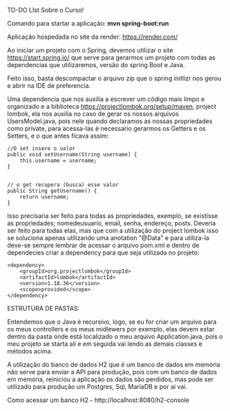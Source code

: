 TO-DO LIst Sobre o Curso!

Comando para startar a aplicação: **mvn spring-boot:run**

Aplicação hospedada no site da render: https://render.com/

Ao iniciar um projeto com o Spring, devemos utilizar o site https://start.spring.io/ que serve para gerarmos um projeto com todas as dependencias que utilizaremos, versão do spring Boot e Java.

Feito isso, basta descompactar o arquivo zip que o spring initlizr nos gerou e abrir na IDE de preferencia.

Uma dependencia que nos auxilia a escrever um código mais limpo e organizado e a biblioteca https://projectlombok.org/setup/maven, project lombok, ela nos auxilia no caso de gerar os nossos arquivos UsersModel.java, pois nele quando declaramos as nossas propriedades como private, para acessa-las é necessario gerarmos os Getters e os Setters, e o que antes ficava assim:


    //O set insere o valor 
    public void setUsername(String username) {
        this.username = username;
    }


    // o get recupera (busca) esse valor 
    public String getUsername() {
        return username;
    }

Isso precisaria ser feito para todas as propriedades, exemplo, se existisse as propriedades; nomedeusuario, email, senha, endereço, posts. Deveria ser feito para todas elas, mas que com a utilização do project lombok isso se soluciona apenas utilizando uma anotation "@Data" e para utiliza-la deve-se sempre lembrar de acessar o arquivo pom.xml e dentro de dependecies criar a dependency para que seja utilizada no projeto: 

    <dependency>
		<groupId>org.projectlombok</groupId>
		<artifactId>lombok</artifactId>
		<version>1.18.36</version>
		<scope>provided</scope>
	</dependency>


ESTRUTURA DE PASTAS:

Entendemos que o Java é recursivo, logo, se eu for criar um arquivo para os meus controllers e os meus midlewers por exemplo, elas devem estar dentro da pasta onde está localizado o meu arquivo Application.java, pois o meu projeto se starta ali e em seguida vai lendo as demais classes e métodos acima. 

A utilização do banco de dados H2 que é um banco de dados em memória não serve para enviar a API para produção, pois com um banco de dados em memória, reiniciou a aplicação os dados são perdidos, mas pode ser utilizado para produção um Postgres, Sql, MariaDB e por ai vai.

Como acessar um banco H2 - http://localhost:8080/h2-console
